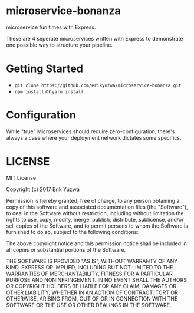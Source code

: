 # microservice-bonanza
microservice fun times with Express.

These are 4 seperate microservices written with Express to demonstrate one possible way to structure your pipeline.

# Getting Started

* `git clone https://github.com/erikyuzwa/microservice-bonanza.git`
* `npm install` or `yarn install`

# Configuration

While "true" Microservices should require zero-configuration, there's always a case where your deployment network
dictates some specifics.


# LICENSE

MIT License

Copyright (c) 2017 Erik Yuzwa

Permission is hereby granted, free of charge, to any person obtaining a copy
of this software and associated documentation files (the "Software"), to deal
in the Software without restriction, including without limitation the rights
to use, copy, modify, merge, publish, distribute, sublicense, and/or sell
copies of the Software, and to permit persons to whom the Software is
furnished to do so, subject to the following conditions:

The above copyright notice and this permission notice shall be included in all
copies or substantial portions of the Software.

THE SOFTWARE IS PROVIDED "AS IS", WITHOUT WARRANTY OF ANY KIND, EXPRESS OR
IMPLIED, INCLUDING BUT NOT LIMITED TO THE WARRANTIES OF MERCHANTABILITY,
FITNESS FOR A PARTICULAR PURPOSE AND NONINFRINGEMENT. IN NO EVENT SHALL THE
AUTHORS OR COPYRIGHT HOLDERS BE LIABLE FOR ANY CLAIM, DAMAGES OR OTHER
LIABILITY, WHETHER IN AN ACTION OF CONTRACT, TORT OR OTHERWISE, ARISING FROM,
OUT OF OR IN CONNECTION WITH THE SOFTWARE OR THE USE OR OTHER DEALINGS IN THE
SOFTWARE.
